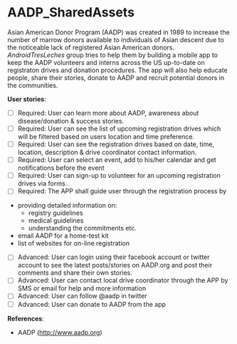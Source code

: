 AADP_SharedAssets
=================

Asian American Donor Program (AADP) was created in 1989 to increase the number of marrow donors available to individuals of
Asian descent due to the noticeable lack of registered Asian American donors. _AndroidTresLeches_ group tries to help them by 
building a mobile app to keep the AADP volunteers and interns across the US up-to-date on registraton drives and donation procedures. The app will also help educate people, share their stories, donate to AADP and recruit potential donors in the communities.

**User stories**:
- [ ] Required: User can learn more about AADP, awareness about disease/donation & success stories.
- [ ] Required: User can see the list of upcoming registration drives which will be filtered based on users location and time preference.
- [ ] Required: User can see the registration drives based on date, time, location, description & drive coordinator contact information.
- [ ] Required: User can select an event, add to his/her calendar and get notifications before the event 
- [ ] Required: User can sign-up to volunteer for an upcoming registration drives via forms.
- [ ] Required:  The APP shall guide user through the registration process by 
 - providing detailed information on:
      *  registry guidelines
      *  medical guidelines
      *  understanding the commitments etc.
 - email AADP for a home-test kit 
 - list of websites for on-line registration
- [ ] Advanced: User can login using their facebook account or twitter account to see the latest posts/stories on AADP.org and post their comments and share their own stories.
- [ ] Advanced: User can contact local drive coordinator through the APP by SMS or email for help and more information
- [ ] Advanced: User can follow @aadp in twitter
- [ ] Advanced: User can donate to AADP from the app

**References**:
- AADP (http://www.aadp.org)
